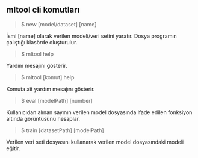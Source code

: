 ## mltool cli komutları
> $ new [model/dataset] [name]

İsmi [name] olarak verilen modeli/veri setini yaratır. Dosya programın çalıştığı klasörde oluşturulur.

> $ mltool help

Yardım mesajını gösterir.

> $ mltool [komut] help
  
Komuta ait yardım mesajını gösterir.
  
> $ eval [modelPath] [number]

Kullanıcıdan alınan sayının verilen model dosyasında ifade edilen fonksiyon altında görüntüsünü hesaplar.

> $ train [datasetPath] [modelPath]

Verilen veri seti dosyasını kullanarak verilen model dosyasındaki modeli eğitir.
